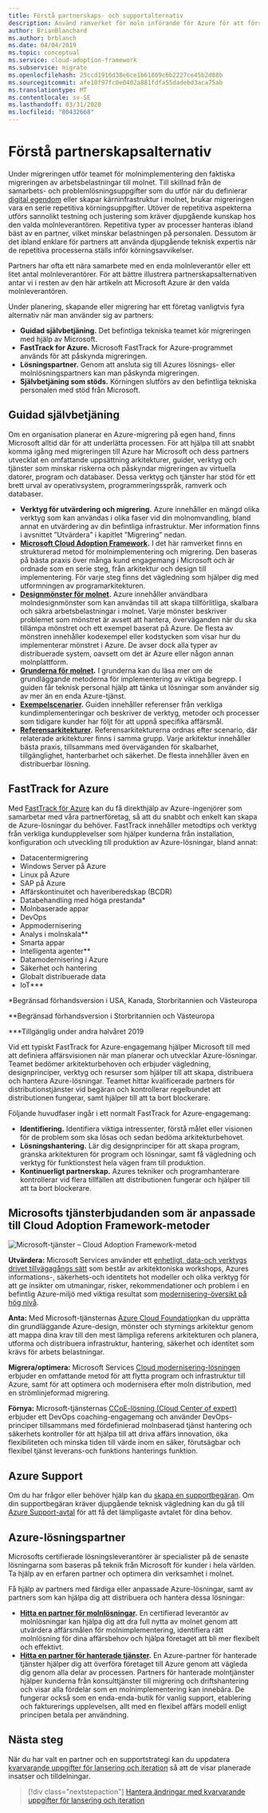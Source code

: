 ```yaml
---
title: Förstå partnerskaps- och supportalternativ
description: Använd ramverket för moln införande för Azure för att förstå kopplings alternativ och metoder för att stödja kostnader för migrering.
author: BrianBlanchard
ms.author: brblanch
ms.date: 04/04/2019
ms.topic: conceptual
ms.service: cloud-adoption-framework
ms.subservice: migrate
ms.openlocfilehash: 25ccd1916d38e6ce1b61809c6b2227ce45b2d88b
ms.sourcegitcommit: afe10f97fc0e0402a881fdfa55dadebd3aca75ab
ms.translationtype: MT
ms.contentlocale: sv-SE
ms.lasthandoff: 03/31/2020
ms.locfileid: "80432668"
---
```

<!-- cSpell:ignore CSPs MSPs -->

# <a name="understand-partnership-options"></a>Förstå partnerskapsalternativ

Under migreringen utför teamet för molnimplementering den faktiska migreringen av arbetsbelastningar till molnet. Till skillnad från de samarbets- och problemlösningsuppgifter som du utför när du definierar [digital egendom](../../../digital-estate/index.md) eller skapar kärninfrastruktur i molnet, brukar migreringen vara en serie repetitiva körningsuppgifter. Utöver de repetitiva aspekterna utförs sannolikt testning och justering som kräver djupgående kunskap hos den valda molnleverantören. Repetitiva typer av processer hanteras ibland bäst av en partner, vilket minskar belastningen på personalen. Dessutom är det ibland enklare för partners att använda djupgående teknisk expertis när de repetitiva processerna ställs inför körningsavvikelser.

Partners har ofta ett nära samarbete med en enda molnleverantör eller ett litet antal molnleverantörer. För att bättre illustrera partnerskapsalternativen antar vi i resten av den här artikeln att Microsoft Azure är den valda molnleverantören.

Under planering, skapande eller migrering har ett företag vanligtvis fyra alternativ när man använder sig av partners:

- **Guidad självbetjäning.** Det befintliga tekniska teamet kör migreringen med hjälp av Microsoft.
- **FastTrack for Azure.** Microsoft FastTrack for Azure-programmet används för att påskynda migreringen.
- **Lösningspartner.** Genom att ansluta sig till Azures lösnings- eller molnlösningspartners kan man påskynda migreringen.
- **Självbetjäning som stöds.** Körningen slutförs av den befintliga tekniska personalen med stöd från Microsoft.

## <a name="guided-self-service"></a>Guidad självbetjäning

Om en organisation planerar en Azure-migrering på egen hand, finns Microsoft alltid där för att underlätta processen. För att hjälpa till att snabbt komma igång med migreringen till Azure har Microsoft och dess partners utvecklat en omfattande uppsättning arkitekturer, guider, verktyg och tjänster som minskar riskerna och påskyndar migreringen av virtuella datorer, program och databaser. Dessa verktyg och tjänster har stöd för ett brett urval av operativsystem, programmeringsspråk, ramverk och databaser.

- **Verktyg för utvärdering och migrering.** Azure innehåller en mängd olika verktyg som kan användas i olika faser vid din molnomvandling, bland annat en utvärdering av din befintliga infrastruktur. Mer information finns i avsnittet ”Utvärdera” i kapitlet ”Migrering” nedan.
- **[Microsoft Cloud Adoption Framework](../../index.md).** I det här ramverket finns en strukturerad metod för molnimplementering och migrering. Den baseras på bästa praxis över många kund engagemang i Microsoft och är ordnade som en serie steg, från arkitektur och design till implementering. För varje steg finns det vägledning som hjälper dig med utformningen av programarkitekturen.
- **[Designmönster för molnet](https://docs.microsoft.com/azure/architecture/patterns).** Azure innehåller användbara molndesignmönster som kan användas till att skapa tillförlitliga, skalbara och säkra arbetsbelastningar i molnet. Varje mönster beskriver problemet som mönstret är avsett att hantera, överväganden när du ska tillämpa mönstret och ett exempel baserat på Azure. De flesta av mönstren innehåller kodexempel eller kodstycken som visar hur du implementerar mönstret i Azure. De avser dock alla typer av distribuerade system, oavsett om det är Azure eller någon annan molnplattform.
- **[Grunderna för molnet](https://docs.microsoft.com/azure/architecture/guide).** I grunderna kan du läsa mer om de grundläggande metoderna för implementering av viktiga begrepp. I guiden får teknisk personal hjälp att tänka ut lösningar som använder sig av mer än en enda Azure-tjänst.
- **[Exempelscenarier](https://docs.microsoft.com/azure/architecture/example-scenario).** Guiden innehåller referenser från verkliga kundimplementeringar och beskriver de verktyg, metoder och processer som tidigare kunder har följt för att uppnå specifika affärsmål.
- **[Referensarkitekturer](https://docs.microsoft.com/azure/architecture/reference-architectures).** Referensarkitekturerna ordnas efter scenario, där relaterade arkitekturer finns i samma grupp. Varje arkitektur innehåller bästa praxis, tillsammans med överväganden för skalbarhet, tillgänglighet, hanterbarhet och säkerhet. De flesta innehåller även en distribuerbar lösning.

## <a name="fasttrack-for-azure"></a>FastTrack for Azure

Med [FastTrack för Azure](https://azure.microsoft.com/roadmap/fasttrack-for-azure) kan du få direkthjälp av Azure-ingenjörer som samarbetar med våra partnerföretag, så att du snabbt och enkelt kan skapa de Azure-lösningar du behöver. FastTrack innehåller metodtips och verktyg från verkliga kundupplevelser som hjälper kunderna från installation, konfiguration och utveckling till produktion av Azure-lösningar, bland annat:

- Datacentermigrering
- Windows Server på Azure
- Linux på Azure
- SAP på Azure
- Affärskontinuitet och haveriberedskap (BCDR)
- Databehandling med höga prestanda*
- Molnbaserade appar
- DevOps
- Appmodernisering
- Analys i molnskala**
- Smarta appar
- Intelligenta agenter**
- Datamodernisering i Azure
- Säkerhet och hantering
- Globalt distribuerade data
- IoT***

*Begränsad förhandsversion i USA, Kanada, Storbritannien och Västeuropa

**Begränsad förhandsversion i Storbritannien och Västeuropa

***Tillgänglig under andra halvåret 2019

Vid ett typiskt FastTrack for Azure-engagemang hjälper Microsoft till med att definiera affärsvisionen när man planerar och utvecklar Azure-lösningar. Teamet bedömer arkitekturbehoven och erbjuder vägledning, designprinciper, verktyg och resurser som hjälper till att skapa, distribuera och hantera Azure-lösningar. Teamet hittar kvalificerade partners för distributionstjänster vid begäran och kontrollerar regelbundet att distributionen fungerar, samt hjälper till att ta bort blockerare.

Följande huvudfaser ingår i ett normalt FastTrack for Azure-engagemang:

- **Identifiering.** Identifiera viktiga intressenter, förstå målet eller visionen för de problem som ska lösas och sedan bedöma arkitekturbehovet.
- **Lösningshantering.** Lär dig designprinciper för att skapa program, granska arkitekturen för program och lösningar, samt få vägledning och verktyg för funktionstest hela vägen fram till produktion.
- **Kontinuerligt partnerskap.** Azures tekniker och programhanterare kontrollerar vid flera tillfällen att distributionen fungerar och hjälper till att ta bort blockerare.

## <a name="microsoft-services-offerings-aligned-to-cloud-adoption-framework-approaches"></a>Microsofts tjänsterbjudanden som är anpassade till Cloud Adoption Framework-metoder

![Microsoft-tjänster – Cloud Adoption Framework-metod](../../../_images/migrate/mcs-program-approach.jpg)

**Utvärdera:** Microsoft Services använder ett [enhetligt, data-och verktygs drivet tillvägagångs sätt](https://download.microsoft.com/download/C/7/C/C7CEA89D-7BDB-4E08-B998-737C13107361/Secure_Cloud_Insights_Datasheet_EN_US.pdf) som består av arkitektoniska workshops, Azures informations-, säkerhets-och identitets hot modeller och olika verktyg för att ge insikter om utmaningar, risker, rekommendationer och problem i en befintlig Azure-miljö med viktiga resultat som [modernisering-översikt på hög nivå](https://download.microsoft.com/download/F/7/2/F72FAD7E-8BBD-4E04-8C7B-9AC4FE04A150/Cloud_Adoption_Discovery_and_Roadmap_Datasheet.pdf).

**Anta:** Med Microsoft-tjänsternas [Azure Cloud Foundation](https://download.microsoft.com/download/D/8/7/D872DFD0-1C46-4145-95E4-B5EAB2958B96/Hybrid_Cloud_Foundation_Datasheet_EN_US.pdf)kan du upprätta din grundläggande Azure-design, mönster och styrnings arkitektur genom att mappa dina krav till den mest lämpliga referens arkitekturen och planera, utforma och distribuera infrastruktur, hantering, säkerhet och identitet som krävs för arbets belastningar.

**Migrera/optimera:** Microsoft Services [Cloud modernisering-lösningen](https://download.microsoft.com/download/3/7/3/373F90E3-8568-44F3-B096-CD9C1CD28AB7/Cloud_Modernization_Datasheet_EN_US.pdf) erbjuder en omfattande metod för att flytta program och infrastruktur till Azure, samt för att optimera och modernisera efter moln distribution, med en strömlinjeformad migrering.

**Förnya:** Microsoft-tjänsternas [CCoE-lösning (Cloud Center of expert)](https://download.microsoft.com/download/F/8/B/F8BBE4BD-E5F8-4DFB-82F7-C0A4E17051BB/Cloud_Center_of_Excellence_Datasheet_EN_US.pdf) erbjuder ett DevOps coaching-engagemang och använder DevOps-principer tillsammans med fördefinierad molnbaserad tjänst hantering och säkerhets kontroller för att hjälpa till att driva affärs innovation, öka flexibiliteten och minska tiden till värde inom en säker, förutsägbar och flexibel tjänst leverans-och funktions hanterings funktion.

## <a name="azure-support"></a>Azure Support

Om du har frågor eller behöver hjälp kan du [skapa en supportbegäran](https://portal.azure.com/#blade/Microsoft_Azure_Support/HelpAndSupportBlade/newsupportrequest). Om din supportbegäran kräver djupgående teknisk vägledning kan du gå till [Azure Support-avtal](https://azure.microsoft.com/support/plans) för att få det lämpligaste avtalet för dina behov.

## <a name="azure-solutions-partner"></a>Azure-lösningspartner

Microsofts certifierade lösningsleverantörer är specialister på de senaste lösningarna som baseras på teknik från Microsoft för kunder i hela världen. Ta hjälp av en erfaren partner och optimera din verksamhet i molnet.

Få hjälp av partners med färdiga eller anpassade Azure-lösningar, samt av partners som kan hjälpa dig att distribuera och hantera dessa lösningar:

- **[Hitta en partner för molnlösningar](https://www.microsoft.com/solution-providers/home).** En certifierad leverantör av molnlösningar kan hjälpa dig att dra full nytta av molnet genom att utvärdera affärsmålen för molnimplementering, identifiera rätt molnlösning för dina affärsbehov och hjälpa företaget att bli mer flexibelt och effektivt.
- **[Hitta en partner för hanterade tjänster](https://www.microsoft.com/solution-providers/search?cacheId=16a3b49b-fef2-449d-bdf0-628008114cca).** En Azure-partner för hanterade tjänster hjälper dig att överföra företaget till Azure genom att vägleda dig genom alla delar av processen. Partners för hanterade molntjänster hjälper kunderna från konsulttjänster till migrering och driftshantering och visar alla fördelar som en molnimplementering kan innebära. De fungerar också som en enda-enda-butik för vanlig support, etablering och fakturerings upplevelsen, allt med en flexibel affärs modell enligt principen betala per användning.

## <a name="next-steps"></a>Nästa steg

När du har valt en partner och en supportstrategi kan du uppdatera [kvarvarande uppgifter för lansering och iteration](./release-iteration-backlog.md) så att de visar planerade insatser och tilldelningar.

> [!div class="nextstepaction"]
> [Hantera ändringar med kvarvarande uppgifter för lansering och iteration](./release-iteration-backlog.md)
